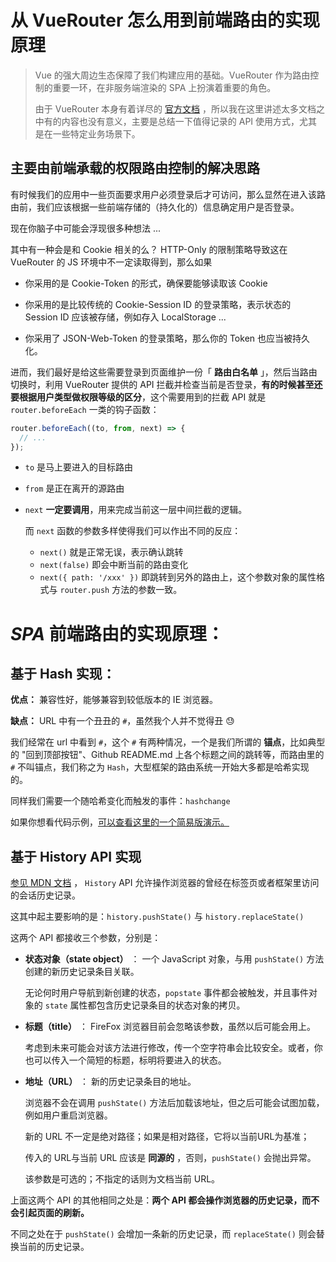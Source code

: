 # 从 VueRouter 怎么用到前端路由的实现原理

> Vue 的强大周边生态保障了我们构建应用的基础。VueRouter 作为路由控制的重要一环，在非服务端渲染的 SPA 上扮演着重要的角色。
>
> 由于 VueRouter 本身有着详尽的 [官方文档](https://router.vuejs.org/zh/) ，所以我在这里讲述太多文档之中有的内容也没有意义，主要是总结一下值得记录的 API 使用方式，尤其是在一些特定业务场景下。



## 主要由前端承载的权限路由控制的解决思路

有时候我们的应用中一些页面要求用户必须登录后才可访问，那么显然在进入该路由前，我们应该根据一些前端存储的（持久化的）信息确定用户是否登录。

现在你脑子中可能会浮现很多种想法 ... 

其中有一种会是和 Cookie 相关的么？ HTTP-Only 的限制策略导致这在 VueRouter 的 JS 环境中不一定读取得到，那么如果

- 你采用的是 Cookie-Token 的形式，确保要能够读取该 Cookie

- 你采用的是比较传统的 Cookie-Session ID 的登录策略，表示状态的 Session ID 应该被存储，例如存入 LocalStorage ...

- 你采用了 JSON-Web-Token 的登录策略，那么你的 Token 也应当被持久化。

进而，我们最好是给这些需要登录到页面维护一份「 **路由白名单** 」，然后当路由切换时，利用 VueRouter 提供的 API 拦截并检查当前是否登录，**有的时候甚至还要根据用户类型做权限等级的区分**，这个需要用到的拦截 API 就是 `router.beforeEach` 一类的钩子函数：

```js
router.beforeEach((to, from, next) => {
  // ...
});
```

- `to` 是马上要进入的目标路由

- `from` 是正在离开的源路由

- `next` **一定要调用**，用来完成当前这一层中间拦截的逻辑。

  而 `next` 函数的参数多样使得我们可以作出不同的反应：

  - `next()` 就是正常无误，表示确认跳转
  - `next(false)` 即会中断当前的路由变化
  - `next({ path: '/xxx' })` 即跳转到另外的路由上，这个参数对象的属性格式与 `router.push` 方法的参数一致。



# _SPA_ 前端路由的实现原理：

## 基于 Hash 实现：

**优点：** 兼容性好，能够兼容到较低版本的 IE 浏览器。

**缺点：** URL 中有一个丑丑的 `#`，虽然我个人并不觉得丑 😓

我们经常在 url 中看到 `#`，这个 `#` 有两种情况，一个是我们所谓的 **锚点**，比如典型的 "回到顶部按钮"、Github README.md 上各个标题之间的跳转等，而路由里的 `#` 不叫锚点，我们称之为 `Hash`，大型框架的路由系统一开始大多都是哈希实现的。

同样我们需要一个随哈希变化而触发的事件：`hashchange`

如果你想看代码示例，[可以查看这里的一个简易版演示。](https://codepen.io/shenqingchuan/pen/qBOmyza?__cf_chl_jschl_tk__=d647d952cbe968603a20a1e1a631c769c1cadc3e-1587958413-0-AVY4zCLe73bh7IsISYCW0krjuiSyyDWOc121NfGzhVHbZyvk-YSidxKTISerKvH_1i_n0q9tBtvfiyDjuxIqDkVGb4NBlXt25gjoKS4qSkNna-p29h36OyyvohRA33eEfW0jf6Djlr2jReBaCCuiIhPtaM6UG77lGFcllWZKIqNB1d0gOM-cQtil3iqT1gLGqKe4vblezrfMlv_qfOX-D-DYWRDerI61GyYAzpjmplbZ7jaQg806QfhvYUPE3nnBkj-UlbDtELjHPlvaJihhTf5FKsUZNRpj4MUKT_FyUcUlpHe8-S0PZld7tZiteRilHflloFPjxG_XuxrSjAIT418RW_oOUg-zivQkcytoJ7xd)

## 基于 History API 实现

[参见 MDN 文档](https://developer.mozilla.org/zh-CN/docs/Web/API/History) ， `History`  API 允许操作浏览器的曾经在标签页或者框架里访问的会话历史记录。

这其中起主要影响的是：`history.pushState()` 与 `history.replaceState()` 

这两个 API 都接收三个参数，分别是：

- **状态对象（state object）** ： 一个 JavaScript 对象，与用 `pushState()` 方法创建的新历史记录条目关联。

  无论何时用户导航到新创建的状态，`popstate` 事件都会被触发，并且事件对象的 `state` 属性都包含历史记录条目的状态对象的拷贝。

- **标题（title）** ： FireFox 浏览器目前会忽略该参数，虽然以后可能会用上。

  考虑到未来可能会对该方法进行修改，传一个空字符串会比较安全。或者，你也可以传入一个简短的标题，标明将要进入的状态。

- **地址（URL）** ： 新的历史记录条目的地址。

  浏览器不会在调用 `pushState()` 方法后加载该地址，但之后可能会试图加载，例如用户重启浏览器。

  新的 URL 不一定是绝对路径；如果是相对路径，它将以当前URL为基准；

  传入的 URL与当前 URL 应该是 **同源的** ，否则，`pushState()` 会抛出异常。

  该参数是可选的；不指定的话则为文档当前 URL。



上面这两个 API 的其他相同之处是：**两个 API 都会操作浏览器的历史记录，而不会引起页面的刷新。**

不同之处在于 `pushState()` 会增加一条新的历史记录，而 `replaceState()` 则会替换当前的历史记录。
